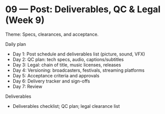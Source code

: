 # 09 — Post: Deliverables, QC & Legal (Week 9)

Theme: Specs, clearances, and acceptance.

Daily plan
- Day 1: Post schedule and deliverables list (picture, sound, VFX)
- Day 2: QC plan: tech specs, audio, captions/subtitles
- Day 3: Legal: chain of title, music licenses, releases
- Day 4: Versioning: broadcasters, festivals, streaming platforms
- Day 5: Acceptance criteria and approvals
- Day 6: Delivery tracker and sign-offs
- Day 7: Review

Deliverables
- Deliverables checklist; QC plan; legal clearance list
